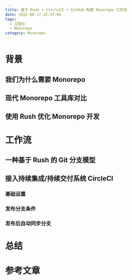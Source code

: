 ```yaml
---
title: 基于 Rush + CircleCI + GitHub 构建 Monorepo 工作流
date: 2022-08-17 22:37:04
tags:
  - 工程化
  - Monorepo
category: Monorepo
---
```


# 背景

## 我们为什么需要 Monorepo

## 现代 Monorepo 工具库对比

## 使用 Rush 优化 Monorepo 开发

# 工作流

## 一种基于 Rush 的 Git 分支模型

## 接入持续集成/持续交付系统 CircleCI

### 基础设置

### 发布分支条件

### 发布后自动同步分支

# 总结

# 参考文章
